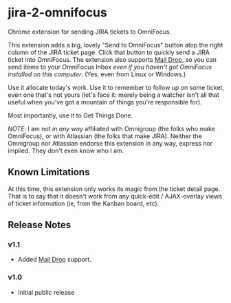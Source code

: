jira-2-omnifocus
================

Chrome extension for sending JIRA tickets to OmniFocus.

This extension adds a big, lovely "Send to OmniFocus" button atop the right column of the JIRA ticket page.  Click that button to quickly send a JIRA ticket into OmniFocus.  The extension also supports [Mail Drop](http://www.omnigroup.com/blog/deliver-actions-to-your-omnifocus-inbox-with-mail-drop), so you can send items to your OmniFocus Inbox _even if you haven't got OmniFocus installed on this computer_. (Yes, even from Linux or Windows.)

Use it allocate today's work.  Use it to remember to follow up on some ticket, even one that's not yours (let's face it: merely being a watcher isn't all that useful when you've got a mountain of things you're responsible for).

Most importantly, use it to Get Things Done.

*NOTE*: I am not _in any way_ affiliated with Omnigroup (the folks who make OmniFocus), or with Atlassian (the folks that make JIRA).  Neither the Omnigroup nor Atlassian endorse this extension in any way, express nor implied.  They don't even know who I am.

## Known Limitations

At this time, this extension only works its magic from the ticket detail page.  That is to say that it doesn't work from any quick-edit / AJAX-overlay views of ticket information (ie, from the Kanban board, etc).

## Release Notes

### v1.1

- Added [Mail Drop](http://www.omnigroup.com/blog/deliver-actions-to-your-omnifocus-inbox-with-mail-drop) support.

### v1.0

- Initial public release

